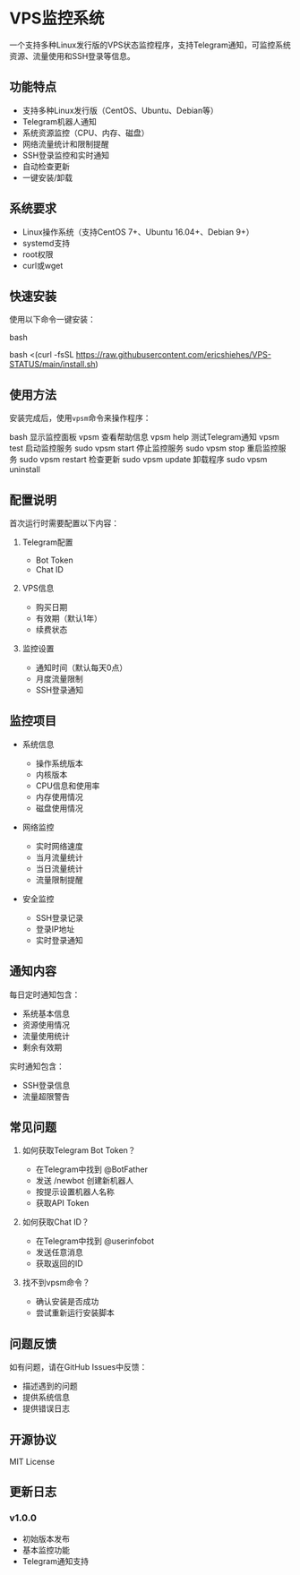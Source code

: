 # VPS监控系统

一个支持多种Linux发行版的VPS状态监控程序，支持Telegram通知，可监控系统资源、流量使用和SSH登录等信息。

## 功能特点

- 支持多种Linux发行版（CentOS、Ubuntu、Debian等）
- Telegram机器人通知
- 系统资源监控（CPU、内存、磁盘）
- 网络流量统计和限制提醒
- SSH登录监控和实时通知
- 自动检查更新
- 一键安装/卸载

## 系统要求

- Linux操作系统（支持CentOS 7+、Ubuntu 16.04+、Debian 9+）
- systemd支持
- root权限
- curl或wget

## 快速安装

使用以下命令一键安装：

bash

bash <(curl -fsSL https://raw.githubusercontent.com/ericshiehes/VPS-STATUS/main/install.sh)


## 使用方法

安装完成后，使用`vpsm`命令来操作程序：

bash
显示监控面板
vpsm
查看帮助信息
vpsm help
测试Telegram通知
vpsm test
启动监控服务
sudo vpsm start
停止监控服务
sudo vpsm stop
重启监控服务
sudo vpsm restart
检查更新
sudo vpsm update
卸载程序
sudo vpsm uninstall


## 配置说明

首次运行时需要配置以下内容：

1. Telegram配置
   - Bot Token
   - Chat ID

2. VPS信息
   - 购买日期
   - 有效期（默认1年）
   - 续费状态

3. 监控设置
   - 通知时间（默认每天0点）
   - 月度流量限制
   - SSH登录通知

## 监控项目

- 系统信息
  - 操作系统版本
  - 内核版本
  - CPU信息和使用率
  - 内存使用情况
  - 磁盘使用情况
  
- 网络监控
  - 实时网络速度
  - 当月流量统计
  - 当日流量统计
  - 流量限制提醒
  
- 安全监控
  - SSH登录记录
  - 登录IP地址
  - 实时登录通知

## 通知内容

每日定时通知包含：
- 系统基本信息
- 资源使用情况
- 流量使用统计
- 剩余有效期

实时通知包含：
- SSH登录信息
- 流量超限警告

## 常见问题

1. 如何获取Telegram Bot Token？
   - 在Telegram中找到 @BotFather
   - 发送 /newbot 创建新机器人
   - 按提示设置机器人名称
   - 获取API Token

2. 如何获取Chat ID？
   - 在Telegram中找到 @userinfobot
   - 发送任意消息
   - 获取返回的ID

3. 找不到vpsm命令？
   - 确认安装是否成功
   - 尝试重新运行安装脚本

## 问题反馈

如有问题，请在GitHub Issues中反馈：
- 描述遇到的问题
- 提供系统信息
- 提供错误日志

## 开源协议

MIT License

## 更新日志

### v1.0.0
- 初始版本发布
- 基本监控功能
- Telegram通知支持